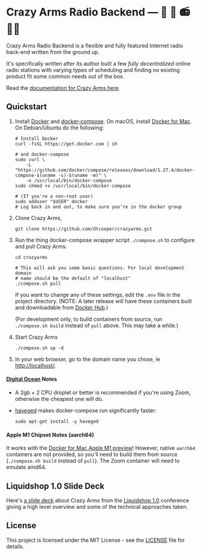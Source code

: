# Crazy Arms Radio Backend &mdash; :zany_face: :mechanical_arm: :radio: :woman_technologist:

Crazy Arms Radio Backend is a flexible and fully featured Internet radio back-end
written from the ground up.

It's specifically written after its author built a few _fully decentralized_
online radio stations with varying types of scheduling and finding no existing
product fit some common needs out of the box.

Read the [documentation for Crazy Arms here](https://crazyarms.xyz).


## Quickstart

1. Install [Docker](https://www.docker.com/) and
    [docker-compose](https://docs.docker.com/compose/). On macOS, install
    [Docker for Mac](https://docs.docker.com/docker-for-mac/install/).
    On Debian/Ubuntu do the following:

    ```
    # Install Docker
    curl -fsSL https://get.docker.com | sh

    # and docker-compose
    sudo curl \
        -L "https://github.com/docker/compose/releases/download/1.27.4/docker-compose-$(uname -s)-$(uname -m)" \
        -o /usr/local/bin/docker-compose
    sudo chmod +x /usr/local/bin/docker-compose

    # (If you're a non-root user)
    sudo adduser "$USER" docker
    # Log back in and out, to make sure you're in the docker group
    ```

2. Clone Crazy Arms,

    ```
    git clone https://github.com/dtcooper/crazyarms.git
    ```

3. Run the thing docker-compose wrapper script `./compose.sh` to configure and
    pull Crazy Arms.

    ```
    cd crazyarms

    # This will ask you some basic questions. For local development domain
    # name should be the default of "localhost"
    ./compose.sh pull
    ```

    If you want to change any of these settings, edit the `.env` file in the
    project directory. (NOTE: A later release will have these containers built
    and downloadable from [Docker Hub](https://hub.docker.com/).)

    (For development only, to build containers from source, run `./compose.sh build`
    instead of `pull` above. This may take a while.)

4. Start Crazy Arms

    ```
    ./compose.sh up -d
    ```

5. In your web browser, go to the domain name you chose, ie <http://localhost/>.

#### [Digital Ocean](https://www.digitalocean.com/) Notes

* A 2gb + 2 CPU droplet or better is recommended if you're using Zoom, otherwise
  the cheapest one will do.
* [haveged](http://www.issihosts.com/haveged/) makes docker-compose run
    significantly faster:

    ```
    sudo apt-get install -y haveged
    ```

#### Apple M1 Chipset Notes (aarch64)

It works with the [Docker for Mac Apple M1
preview](https://docs.docker.com/docker-for-mac/apple-m1/)!
However, native `aarch64` containers are not provided, so you'll need to build
them from source (`./compose.sh build` instead of `pull`). The Zoom container
will need to emulate amd64.

## Liquidshop 1.0 Slide Deck

Here's [a slide deck](https://docs.google.com/presentation/d/18K1RagpDW79u086r2EV_ysAzFR9gkGJiZTk1cOZCUTg/edit?usp=sharing)
about Crazy Arms from the [Liquidshop 1.0](https://liquidsoap.info/liquidshop) conference
giving a high level overview and some of the technical approaches taken.


## License

This project is licensed under the MIT License - see the [LICENSE](LICENSE) file
for details.
